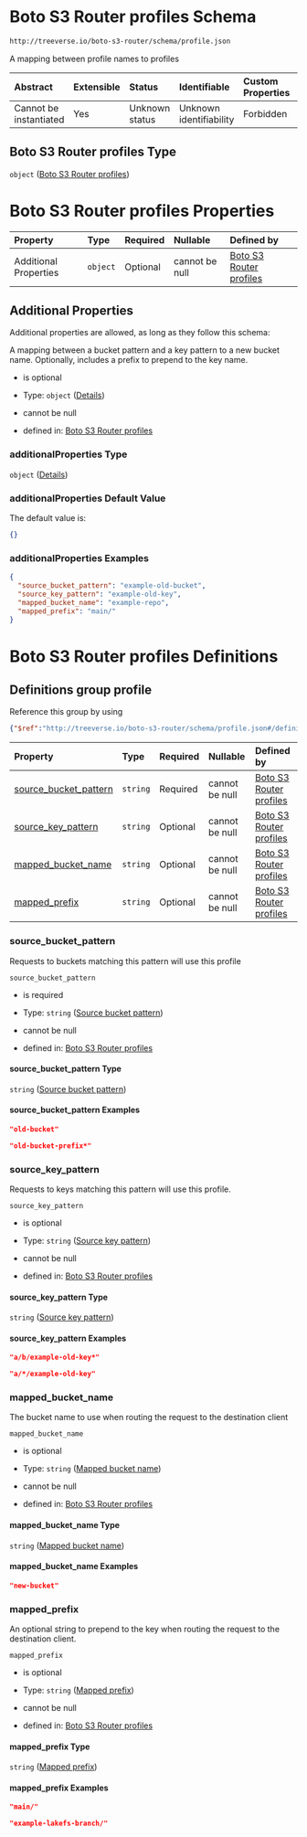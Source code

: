 # Boto S3 Router profiles Schema

```txt
http://treeverse.io/boto-s3-router/schema/profile.json
```

A mapping between profile names to profiles

| Abstract               | Extensible | Status         | Identifiable            | Custom Properties | Additional Properties | Access Restrictions | Defined In                                                                        |
| :--------------------- | :--------- | :------------- | :---------------------- | :---------------- | :-------------------- | :------------------ | :-------------------------------------------------------------------------------- |
| Cannot be instantiated | Yes        | Unknown status | Unknown identifiability | Forbidden         | Allowed               | none                | [profiles.schema.json](../schema/out/profiles.schema.json "open original schema") |

## Boto S3 Router profiles Type

`object` ([Boto S3 Router profiles](profiles.md))

# Boto S3 Router profiles Properties

| Property              | Type     | Required | Nullable       | Defined by                                                                                                                                |
| :-------------------- | :------- | :------- | :------------- | :---------------------------------------------------------------------------------------------------------------------------------------- |
| Additional Properties | `object` | Optional | cannot be null | [Boto S3 Router profiles](profiles-definitions-profile.md "http://treeverse.io/boto-s3-router/schema/profile.json#/additionalProperties") |

## Additional Properties

Additional properties are allowed, as long as they follow this schema:

A mapping between a bucket pattern and a key pattern to a new bucket name. Optionally, includes a prefix to prepend to the key name.

*   is optional

*   Type: `object` ([Details](profiles-definitions-profile.md))

*   cannot be null

*   defined in: [Boto S3 Router profiles](profiles-definitions-profile.md "http://treeverse.io/boto-s3-router/schema/profile.json#/additionalProperties")

### additionalProperties Type

`object` ([Details](profiles-definitions-profile.md))

### additionalProperties Default Value

The default value is:

```json
{}
```

### additionalProperties Examples

```json
{
  "source_bucket_pattern": "example-old-bucket",
  "source_key_pattern": "example-old-key",
  "mapped_bucket_name": "example-repo",
  "mapped_prefix": "main/"
}
```

# Boto S3 Router profiles Definitions

## Definitions group profile

Reference this group by using

```json
{"$ref":"http://treeverse.io/boto-s3-router/schema/profile.json#/definitions/profile"}
```

| Property                                        | Type     | Required | Nullable       | Defined by                                                                                                                                                                             |
| :---------------------------------------------- | :------- | :------- | :------------- | :------------------------------------------------------------------------------------------------------------------------------------------------------------------------------------- |
| [source_bucket_pattern](#source_bucket_pattern) | `string` | Required | cannot be null | [Boto S3 Router profiles](profiles-definitions-profile-properties-source-bucket-pattern.md "#/properties/source_bucket_pattern#/definitions/profile/properties/source_bucket_pattern") |
| [source_key_pattern](#source_key_pattern)       | `string` | Optional | cannot be null | [Boto S3 Router profiles](profiles-definitions-profile-properties-source-key-pattern.md "#/properties/source_key_pattern#/definitions/profile/properties/source_key_pattern")          |
| [mapped_bucket_name](#mapped_bucket_name)       | `string` | Optional | cannot be null | [Boto S3 Router profiles](profiles-definitions-profile-properties-mapped-bucket-name.md "#/properties/mapped_bucket_name#/definitions/profile/properties/mapped_bucket_name")          |
| [mapped_prefix](#mapped_prefix)                 | `string` | Optional | cannot be null | [Boto S3 Router profiles](profiles-definitions-profile-properties-mapped-prefix.md "#/properties/mapped_prefix#/definitions/profile/properties/mapped_prefix")                         |

### source_bucket_pattern

Requests to buckets matching this pattern will use this profile

`source_bucket_pattern`

*   is required

*   Type: `string` ([Source bucket pattern](profiles-definitions-profile-properties-source-bucket-pattern.md))

*   cannot be null

*   defined in: [Boto S3 Router profiles](profiles-definitions-profile-properties-source-bucket-pattern.md "#/properties/source_bucket_pattern#/definitions/profile/properties/source_bucket_pattern")

#### source_bucket_pattern Type

`string` ([Source bucket pattern](profiles-definitions-profile-properties-source-bucket-pattern.md))

#### source_bucket_pattern Examples

```json
"old-bucket"
```

```json
"old-bucket-prefix*"
```

### source_key_pattern

Requests to keys matching this pattern will use this profile.

`source_key_pattern`

*   is optional

*   Type: `string` ([Source key pattern](profiles-definitions-profile-properties-source-key-pattern.md))

*   cannot be null

*   defined in: [Boto S3 Router profiles](profiles-definitions-profile-properties-source-key-pattern.md "#/properties/source_key_pattern#/definitions/profile/properties/source_key_pattern")

#### source_key_pattern Type

`string` ([Source key pattern](profiles-definitions-profile-properties-source-key-pattern.md))

#### source_key_pattern Examples

```json
"a/b/example-old-key*"
```

```json
"a/*/example-old-key"
```

### mapped_bucket_name

The bucket name to use when routing the request to the destination client

`mapped_bucket_name`

*   is optional

*   Type: `string` ([Mapped bucket name](profiles-definitions-profile-properties-mapped-bucket-name.md))

*   cannot be null

*   defined in: [Boto S3 Router profiles](profiles-definitions-profile-properties-mapped-bucket-name.md "#/properties/mapped_bucket_name#/definitions/profile/properties/mapped_bucket_name")

#### mapped_bucket_name Type

`string` ([Mapped bucket name](profiles-definitions-profile-properties-mapped-bucket-name.md))

#### mapped_bucket_name Examples

```json
"new-bucket"
```

### mapped_prefix

An optional string to prepend to the key when routing the request to the destination client.

`mapped_prefix`

*   is optional

*   Type: `string` ([Mapped prefix](profiles-definitions-profile-properties-mapped-prefix.md))

*   cannot be null

*   defined in: [Boto S3 Router profiles](profiles-definitions-profile-properties-mapped-prefix.md "#/properties/mapped_prefix#/definitions/profile/properties/mapped_prefix")

#### mapped_prefix Type

`string` ([Mapped prefix](profiles-definitions-profile-properties-mapped-prefix.md))

#### mapped_prefix Examples

```json
"main/"
```

```json
"example-lakefs-branch/"
```
